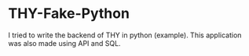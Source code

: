 # THY-Fake-Python
I tried to write the backend of THY in python (example). This application was also made using API and SQL.
